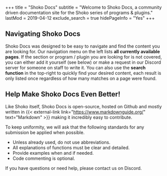 +++
title = "Shoko Docs"
subtitle = "Welcome to Shoko Docs, a community driven documentation site for the Shoko series of programs & plugins."
lastMod = 2019-04-12
exclude_search =  true
hidePageInfo = "Yes"
+++

## Navigating Shoko Docs

Shoko Docs was designed to be easy to navigate and find the content you are looking for. Our navigation menu on the left lists **all currently available pages**. If the section or program / plugin you are looking for is not covered, you can either add it yourself (see below) or make a request in our Discord server for someone on staff to write it. You can also use the **search function** in the top-right to quickly find your desired content, each result is only listed once regardless of how many matches on a page were found. 

## Help Make Shoko Docs Even Better!

Like Shoko itself, Shoko Docs is open-source, hosted on Github and mostly written in {{< external-link link="https://www.markdownguide.org/" text="Markdown" >}} making it incredibly easy to contribute. 

To keep uniformity, we will ask that the following standards for any submission be applied when possible. 

- Unless already used, do not use abbreviations.
- All explanations of functions must be clear and detailed.
- Provide examples when and if needed.
- Code commenting is optional.

If you have questions or need help, please contact us on Discord. 